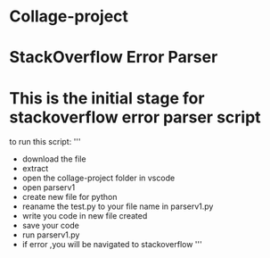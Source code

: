 # Collage-project
# StackOverflow Error Parser
# This is the initial stage for stackoverflow  error parser script

to run this script:
'''
* download the file
* extract
* open the collage-project folder in vscode
* open parserv1
* create new file for python
* reaname the test.py to your file name in parserv1.py
* write you code in new file created
* save your code 
* run parserv1.py
* if error ,you will be navigated to stackoverflow 
'''
